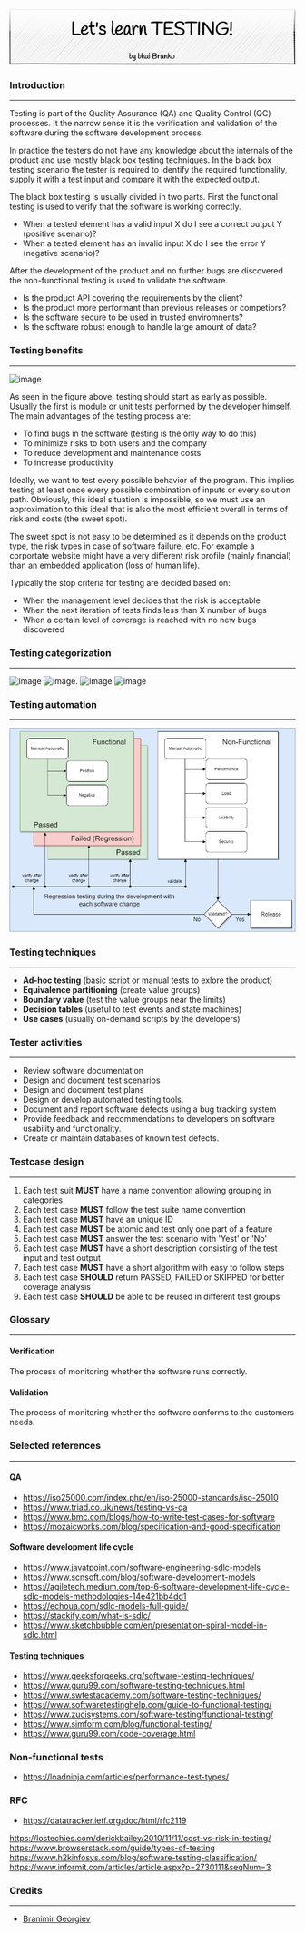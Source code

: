 <p align='center'>
 <img src='Assets/banners/banner-bhai-branko.png' />
</p>

### Introduction
___________________________________________________________________________________________________

Testing is part of the Quality Assurance (QA) and Quality Control (QC) processes. It the narrow 
sense it is the verification and validation of the software during the software development
process. 

In practice the testers do not have any knowledge about the internals of the product and use 
mostly black box testing techniques. In the black box testing scenario the tester is required to 
identify the required functionality, supply it with a test input and compare it with the 
expected output. 

The black box testing is usually divided in two parts. First the functional testing is
used to verify that the software is working correctly.

- When a tested element has a valid input X do I see a correct output Y (positive scenario)?
- When a tested element has an invalid input X do I see the error Y (negative scenario)?

After the development of the product and no further bugs are discovered the non-functional
testing is used to validate the software.

- Is the product API covering the requirements by the client?
- Is the product more performant than previous releases or competiors?
- Is the software secure to be used in trusted enviromnents?
- Is the software robust enough to handle large amount of data?

### Testing benefits
___________________________________________________________________________________________________

![image](https://github.com/braboj/tutorial-testing/assets/66906831/9019a24c-8374-4acf-8907-8ae09029f0b0)

As seen in the figure above, testing should start as early as possible. Usually the first is module 
or unit tests performed by the developer himself. The main advantages of the testing process are:

- To find bugs in the software (testing is the only way to do this)
- To minimize risks to both users and the company
- To reduce development and maintenance costs
- To increase productivity

Ideally, we want to test every possible behavior of the program. This implies testing at least once every 
possible combination of inputs or every solution path. Obviously, this ideal situation is impossible, so we must 
use an approximation to this ideal that is also the most efficient overall in terms of risk and costs
(the sweet spot).

The sweet spot is not easy to be determined as it depends on the product type, the risk types in case of software
failure, etc. For example a corportate website might have a very different risk profile (mainly financial) than
an embedded application (loss of human life).

Typically the stop criteria for testing are decided based on:

- When the management level decides that the risk is acceptable
- When the next iteration of tests finds less than X number of bugs
- When a certain level of coverage is reached with no new bugs discovered


### Testing categorization
___________________________________________________________________________________________________

![image](https://github.com/braboj/tutorial-testing/assets/66906831/3dffc504-2f0f-45d8-8db5-354a85000956)
![image](https://github.com/braboj/tutorial-testing/assets/66906831/75f71feb-6dad-457a-97ab-7c0700787cdc).
![image](https://github.com/braboj/tutorial-testing/assets/66906831/9378e197-bc1a-4cb4-b679-55a21ebae764)
![image](https://github.com/braboj/tutorial-testing/assets/66906831/3643669e-7a55-498b-99b3-30b72acd1467)


### Testing automation
___________________________________________________________________________________________________

![Test types](Assets/images/test-types.png)


### Testing techniques
___________________________________________________________________________________________________

- **Ad-hoc testing** (basic script or manual tests to exlore the product)
- **Equivalence partitioning** (create value groups)
- **Boundary value** (test the value groups near the limits)
- **Decision tables** (useful to test events and state machines)
- **Use cases** (usually on-demand scripts by the developers)


### Tester activities
___________________________________________________________________________________________________

- Review software documentation
- Design and document test scenarios
- Design and document test plans
- Design or develop automated testing tools.
- Document and report software defects using a bug tracking system
- Provide feedback and recommendations to developers on software usability and functionality.
- Create or maintain databases of known test defects.


### Testcase design
___________________________________________________________________________________________________

1. Each test suit **MUST** have a name convention allowing grouping in categories
2. Each test case **MUST** follow the test suite name convention
3. Each test case **MUST** have an unique ID
4. Each test case **MUST** be atomic and test only one part of a feature
5. Each test case **MUST** answer the test scenario with 'Yest' or 'No' 
6. Each test case **MUST** have a short description consisting of the test input and test output
7. Each test case **MUST** have a short algorithm with easy to follow steps
8. Each test case **SHOULD** return PASSED, FAILED or SKIPPED for better coverage analysis
9. Each test case **SHOULD** be able to be reused in different test groups


### Glossary
___________________________________________________________________________________________________

#### Verification
The process of monitoring whether the software runs correctly.

#### Validation
The process of monitoring whether the software conforms to the customers needs.


### Selected references
___________________________________________________________________________________________________

#### QA
- https://iso25000.com/index.php/en/iso-25000-standards/iso-25010
- https://www.triad.co.uk/news/testing-vs-qa
- https://www.bmc.com/blogs/how-to-write-test-cases-for-software
- https://mozaicworks.com/blog/specification-and-good-specification

#### Software development life cycle
- https://www.javatpoint.com/software-engineering-sdlc-models
- https://www.scnsoft.com/blog/software-development-models
- https://agiletech.medium.com/top-6-software-development-life-cycle-sdlc-models-methodologies-14e421bb4dd1
- https://echoua.com/sdlc-models-full-guide/
- https://stackify.com/what-is-sdlc/
- https://www.sketchbubble.com/en/presentation-spiral-model-in-sdlc.html

#### Testing techniques
- https://www.geeksforgeeks.org/software-testing-techniques/
- https://www.guru99.com/software-testing-techniques.html
- https://www.swtestacademy.com/software-testing-techniques/
- https://www.softwaretestinghelp.com/guide-to-functional-testing/
- https://www.zucisystems.com/software-testing/functional-testing/
- https://www.simform.com/blog/functional-testing/
- https://www.guru99.com/code-coverage.html

### Non-functional tests
 - https://loadninja.com/articles/performance-test-types/


### RFC
- https://datatracker.ietf.org/doc/html/rfc2119

https://lostechies.com/derickbailey/2010/11/11/cost-vs-risk-in-testing/
https://www.browserstack.com/guide/types-of-testing
https://www.h2kinfosys.com/blog/software-testing-classification/
https://www.informit.com/articles/article.aspx?p=2730111&seqNum=3

### Credits
___________________________________________________________________________________________________

 - [Branimir Georgiev](https://github.com/braboj)


